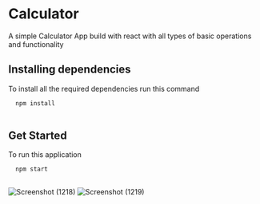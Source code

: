# Calculator
A simple Calculator App build with react with all types of basic operations and functionality

## Installing dependencies

To install all the required dependencies run this command

```bash
  npm install 
  
```

## Get Started 

To run this application 

```bash
  npm start
  
```

![Screenshot (1218)](https://user-images.githubusercontent.com/65703105/137575501-b1384dcf-c6e9-46c6-a9c4-dc96d99eaf46.png)
![Screenshot (1219)](https://user-images.githubusercontent.com/65703105/137575502-1915a7f0-c425-4216-8f29-79a7429f1d09.png)
